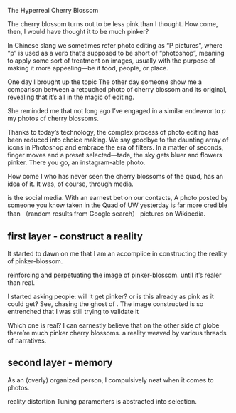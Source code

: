 The Hyperreal Cherry Blossom

The cherry blossom turns out to be less pink than I thought. How come, then, I would have thought it to be much pinker? 

In Chinese slang we sometimes refer photo editing as “P pictures”, where “p” is used as a verb that’s supposed to be short of “photoshop”, meaning to apply some sort of treatment on images, usually with the purpose of making it more appealing—be it food, people, or place.

One day I brought up the topic 
The other day someone show me a comparison between a retouched photo of cherry blossom and its original, revealing that it’s all in the magic of editing.

She reminded me that not long ago I’ve engaged in a similar endeavor to *p* my photos of cherry blossoms. 

Thanks to today’s technology, the complex process of photo editing has been reduced into choice making. We say goodbye to the daunting array of icons in Photoshop and embrace the era of filters. In a matter of seconds, finger moves and a preset selected—tada, the sky gets bluer and flowers pinker. There you go, an instagram-able photo. 



How come I who has never seen the cherry blossoms of the quad, has an idea of it. It was, of course, through media. 

is the social media. With an earnest bet on our contacts, 
A photo posted by someone you know taken in the Quad of UW yesterday is far more credible than （random results from Google search） pictures on Wikipedia. 


## first layer - construct a reality

It started to dawn on me that I am an accomplice in constructing the reality of pinker-blossom. 

reinforcing and perpetuating the image of pinker-blossom. until it’s realer than real.

I started asking people: will it get pinker? or is this already as pink as it could get? See, chasing the ghost of . The image constructed is so entrenched that I was still trying to validate it

Which one is real? I can earnestly believe that on the other side of globe there’re much pinker cherry blossoms. a reality weaved by various threads of narratives.



## second layer - memory

As an (overly) organized person, I  compulsively neat when it comes to photos.

reality distortion
Tuning paramerters is abstracted into selection.